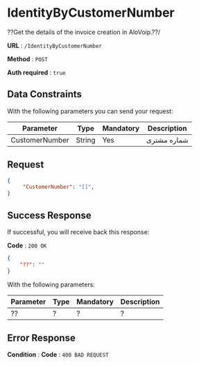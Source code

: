 # IdentityByCustomerNumber

??Get the details of the invoice creation in AloVoip.??/


**URL** : `/IdentityByCustomerNumber`

**Method** : `POST`

**Auth required** : `true`

## Data Constraints
With the following parameters you can send your request:

|Parameter|Type|Mandatory|Description|
|-|-|-|-| 
|CustomerNumber |String|Yes| شماره مشتری |


## Request 


```json
{
     "CustomerNumber": "[]",
}
```

## Success Response
If successful, you will receive back this response:

**Code** : `200 OK`

```json
{
    "??": ""
}

```
With the following parameters:

|Parameter|Type|Mandatory|Description|
|-|-|-|-| 
|??|? |? | ? |

## Error Response

**Condition** : 
**Code** : `400 BAD REQUEST`


